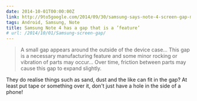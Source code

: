 ```yaml
---
date: 2014-10-01T00:00:00Z
link: http://9to5google.com/2014/09/30/samsung-says-note-4-screen-gap-manufacturing-issue-is-a-feature-not-a-flaw/
tags: Android, Samsung, Note
title: Samsung Note 4 has a gap that is a ’feature’
# url: /2014/10/01/Samsung-screen-gap/
---
```


>A small gap appears around the outside of the device case… This gap is a necessary manufacturing feature and some minor rocking or vibration of parts may occur… Over time, friction between parts may cause this gap to expand slightly.

They do realise things such as sand, dust and the like can fit in the gap? At least put tape or something over it, don't just have a hole in the side of a phone!
